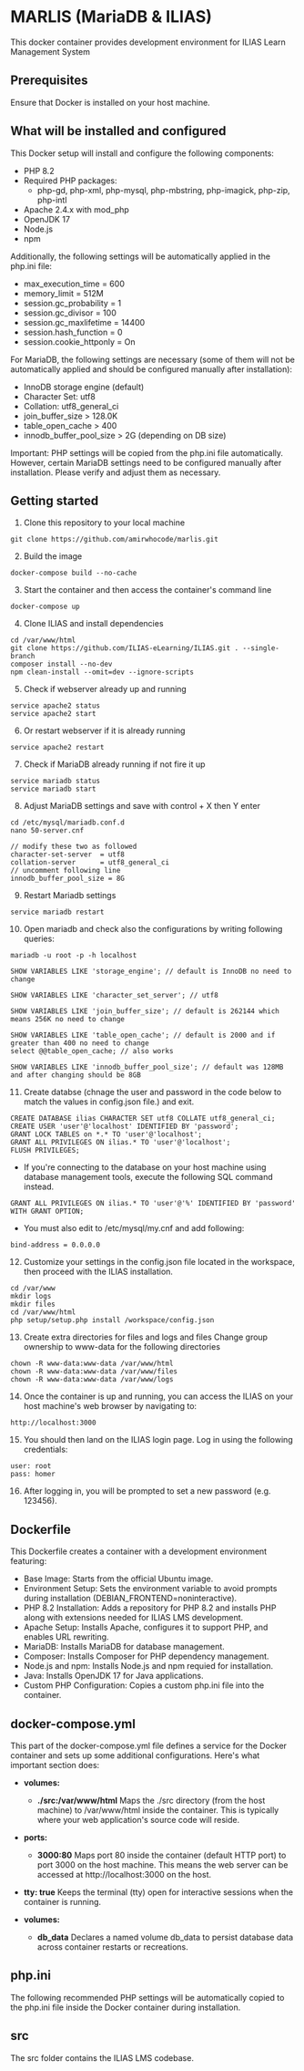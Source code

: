 # MARLIS (MariaDB & ILIAS)
This docker container provides development environment for ILIAS Learn Management System

## Prerequisites
Ensure that Docker is installed on your host machine.

## What will be installed and configured
This Docker setup will install and configure the following components:
- PHP 8.2
- Required PHP packages:
    - php-gd, php-xml, php-mysql, php-mbstring, php-imagick, php-zip, php-intl
- Apache 2.4.x with mod_php
- OpenJDK 17 
- Node.js
- npm

Additionally, the following settings will be automatically applied in the php.ini file:
- max_execution_time = 600
- memory_limit = 512M
- session.gc_probability = 1
- session.gc_divisor = 100
- session.gc_maxlifetime = 14400
- session.hash_function = 0
- session.cookie_httponly = On

For MariaDB, the following settings are necessary (some of them will not be automatically applied and should be configured manually after installation):
- InnoDB storage engine (default)
- Character Set: utf8
- Collation: utf8_general_ci
- join_buffer_size > 128.0K
- table_open_cache > 400
- innodb_buffer_pool_size > 2G (depending on DB size)

Important: PHP settings will be copied from the php.ini file automatically. However, certain MariaDB settings need to be configured manually after installation. Please verify and adjust them as necessary.


## Getting started
1. Clone this repository to your local machine
```
git clone https://github.com/amirwhocode/marlis.git
```

2. Build the image
```
docker-compose build --no-cache
```

3. Start the container and then access the container's command line
```
docker-compose up
```

4. Clone ILIAS and install dependencies
```
cd /var/www/html
git clone https://github.com/ILIAS-eLearning/ILIAS.git . --single-branch
composer install --no-dev
npm clean-install --omit=dev --ignore-scripts
```

5. Check if webserver already up and running
```
service apache2 status
service apache2 start
```

6. Or restart webserver if it is already running
```
service apache2 restart
```

7. Check if MariaDB already running if not fire it up
```
service mariadb status
service mariadb start
```

8. Adjust MariaDB settings and save with control + X then Y enter
```
cd /etc/mysql/mariadb.conf.d
nano 50-server.cnf

// modify these two as followed
character-set-server  = utf8   
collation-server      = utf8_general_ci
// uncomment following line
innodb_buffer_pool_size = 8G
```

9. Restart Mariadb settings
```
service mariadb restart
```

10. Open mariadb and check also the configurations by writing following queries:
```
mariadb -u root -p -h localhost
```
```
SHOW VARIABLES LIKE 'storage_engine'; // default is InnoDB no need to change
```
```
SHOW VARIABLES LIKE 'character_set_server'; // utf8
```
```
SHOW VARIABLES LIKE 'join_buffer_size'; // default is 262144 which means 256K no need to change
```
```
SHOW VARIABLES LIKE 'table_open_cache'; // default is 2000 and if greater than 400 no need to change
select @@table_open_cache; // also works
```
```
SHOW VARIABLES LIKE 'innodb_buffer_pool_size'; // default was 128MB and after changing should be 8GB
```

11. Create databse (chnage the user and password in the code below to match the values in config.json file.) and exit.
```
CREATE DATABASE ilias CHARACTER SET utf8 COLLATE utf8_general_ci;
CREATE USER 'user'@'localhost' IDENTIFIED BY 'password';
GRANT LOCK TABLES on *.* TO 'user'@'localhost';
GRANT ALL PRIVILEGES ON ilias.* TO 'user'@'localhost';
FLUSH PRIVILEGES;
```
* If you're connecting to the database on your host machine using database management tools, execute the following SQL command instead.
```
GRANT ALL PRIVILEGES ON ilias.* TO 'user'@'%' IDENTIFIED BY 'password' WITH GRANT OPTION;
```
* You must also edit to /etc/mysql/my.cnf and add following:
```
bind-address = 0.0.0.0
```

12. Customize your settings in the config.json file located in the workspace, then proceed with the ILIAS installation.
```
cd /var/www
mkdir logs
mkdir files
cd /var/www/html
php setup/setup.php install /workspace/config.json
```

13. Create extra directories for files and logs and files Change group ownership to www-data for the following directories
```
chown -R www-data:www-data /var/www/html
chown -R www-data:www-data /var/www/files
chown -R www-data:www-data /var/www/logs
```

14. Once the container is up and running, you can access the ILIAS on your host machine's web browser by navigating to:
```
http://localhost:3000
```

15. You should then land on the ILIAS login page. Log in using the following credentials:
```
user: root
pass: homer
```
16. After logging in, you will be prompted to set a new password (e.g. 123456).

## Dockerfile
This Dockerfile creates a container with a development environment featuring:
- Base Image: Starts from the official Ubuntu image.
- Environment Setup: Sets the environment variable to avoid prompts during installation (DEBIAN_FRONTEND=noninteractive).
- PHP 8.2 Installation: Adds a repository for PHP 8.2 and installs PHP along with extensions needed for ILIAS LMS development.
- Apache Setup: Installs Apache, configures it to support PHP, and enables URL rewriting.
- MariaDB: Installs MariaDB for database management.
- Composer: Installs Composer for PHP dependency management.
- Node.js and npm: Installs Node.js and npm requied for installation.
- Java: Installs OpenJDK 17 for Java applications.
- Custom PHP Configuration: Copies a custom php.ini file into the container.

## docker-compose.yml
This part of the docker-compose.yml file defines a service for the Docker container and sets up some additional configurations. Here's what important section does:

- **volumes:**
    - **./src:/var/www/html**  Maps the ./src directory (from the host machine) to /var/www/html inside the container. This is typically where your web application's source code will reside.

- **ports:**
    - **3000:80**  Maps port 80 inside the container (default HTTP port) to port 3000 on the host machine. This means the web server can be accessed at http://localhost:3000 on the host.

- **tty: true**  Keeps the terminal (tty) open for interactive sessions when the container is running.
- **volumes:**
    - **db_data**  Declares a named volume db_data to persist database data across container restarts or recreations.

## php.ini
The following recommended PHP settings will be automatically copied to the php.ini file inside the Docker container during installation.

## src
The src folder contains the ILIAS LMS codebase.